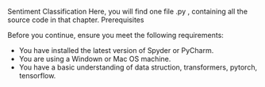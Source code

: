 Sentiment Classification
Here, you will find one file .py , containing all the 
source code in that chapter.
Prerequisites

Before you continue, ensure you meet the following requirements:

* You have installed the latest version of Spyder or PyCharm.
* You are using a Windown or Mac OS machine. 
* You have a basic understanding of data struction, transformers, pytorch, tensorflow.
```
